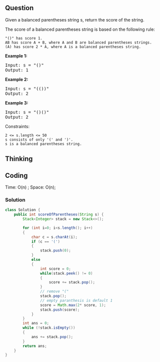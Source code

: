 ## Question
Given a balanced parentheses string s, return the score of the string.

The score of a balanced parentheses string is based on the following rule:

    "()" has score 1.
    AB has score A + B, where A and B are balanced parentheses strings.
    (A) has score 2 * A, where A is a balanced parentheses string.


**Example 1:**
<pre>
Input: s = "()"
Output: 1
</pre>

**Example 2:**
<pre>
Input: s = "(())"
Output: 2
</pre>

**Example 3:**
<pre>
Input: s = "()()"
Output: 2
</pre>

Constraints:

    2 <= s.length <= 50
    s consists of only '(' and ')'.
    s is a balanced parentheses string.



## Thinking

## Coding
Time: O(n) ;
Space: O(n);

### Solution

```java
class Solution {
    public int scoreOfParentheses(String s) {
        Stack<Integer> stack = new Stack<>();

        for (int i=0; i<s.length(); i++)
        {
            char c = s.charAt(i);
            if (c == '(')
            {
                stack.push(0);
            }
            else
            {
                int score = 0;
                while(stack.peek() != 0)
                {
                    score += stack.pop();
                }
                // remove "("
                stack.pop();
                // empty paranthesis is default 1
                score = Math.max(2* score, 1);
                stack.push(score);
            }
        }
        int ans = 0;
        while (!stack.isEmpty())
        {
            ans += stack.pop();
        }
        return ans;
    }
}
```